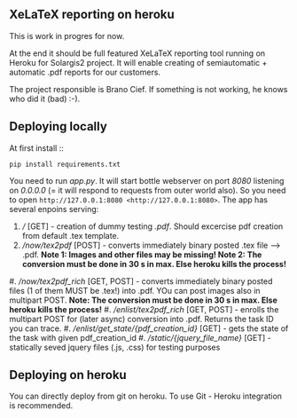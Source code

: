 ## XeLaTeX reporting on heroku

This is work in progres for now.

At the end it should be full featured XeLaTeX reporting tool running on Heroku for Solargis2 project.
It will enable creating of semiautomatic + automatic .pdf reports for our customers.

The project responsible is Brano Cief. If something is not working, he knows who did it (bad) :-).

## Deploying locally

At first install
::

    pip install requirements.txt


You need to run *app.py*. It will start bottle webserver on port *8080* listening on *0.0.0.0* (= it will respond to requests from outer world also). So you need to open `http://127.0.0.1:8080 <http://127.0.0.1:8080>`.
The app has several enpoins serving:

1. */* [GET] - creation of dummy testing *.pdf*. Should excercise pdf creation from default .tex template.
2. */now/tex2pdf* [POST] - converts immediately binary posted .tex file --> .pdf. **Note 1: Images and other files may be missing! Note 2: The conversion must be done in 30 s in max. Else heroku kills the process!**

#. */now/tex2pdf_rich* [GET, POST] - converts immediately binary posted files (1 of them MUST be .tex!) into .pdf. YOu can post images also in multipart POST. **Note: The conversion must be done in 30 s in max. Else heroku kills the process!**
#. */enlist/tex2pdf_rich* [GET, POST] - enrolls the multipart POST for (later async) conversion into .pdf. Returns the task ID you can trace.
#. */enlist/get_state/{pdf_creation_id}* [GET] - gets the state of the task with given pdf_creation_id
#. */static/{jquery_file_name}* [GET] - statically seved jquery files (.js, .css) for testing purposes


## Deploying on heroku

You can directly deploy from git on heroku. To use Git - Heroku integration is recommended.
